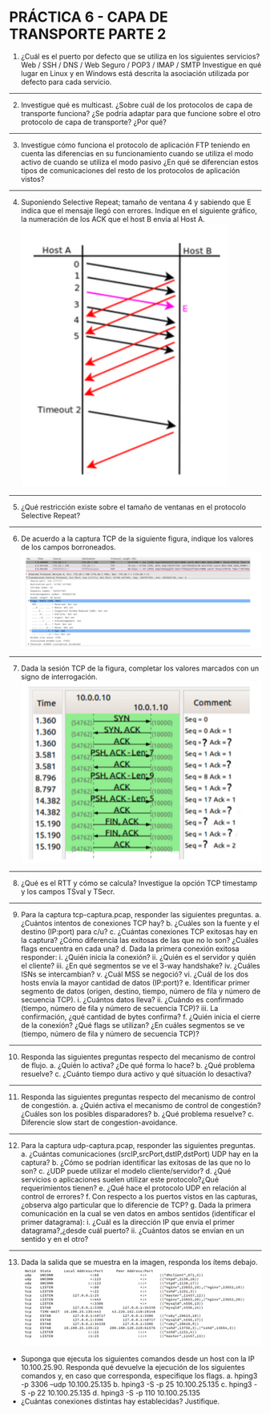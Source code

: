 # PRÁCTICA 6 - CAPA DE TRANSPORTE PARTE 2

1. ¿Cuál es el puerto por defecto que se utiliza en los siguientes servicios? Web / SSH / DNS / Web Seguro / POP3 / IMAP / SMTP Investigue en qué lugar en Linux y en Windows está descrita la asociación utilizada por defecto para cada servicio.

---
2. Investigue qué es multicast. ¿Sobre cuál de los protocolos de capa de transporte funciona? ¿Se podría adaptar para que funcione sobre el otro protocolo de capa de transporte? ¿Por qué?

---
3. Investigue cómo funciona el protocolo de aplicación FTP teniendo en cuenta las diferencias en su funcionamiento cuando se utiliza el modo activo de cuando se utiliza el modo pasivo ¿En qué se diferencian estos tipos de comunicaciones del resto de los protocolos de aplicación vistos?

---
4. Suponiendo Selective Repeat; tamaño de ventana 4 y sabiendo que E indica que el mensaje llegó con errores. Indique en el siguiente gráfico, la numeración de los ACK que el host B envía al Host A.
![imagen ejercicio 4](/Practica6/imgs/ejercicio4.png)

---
5. ¿Qué restricción existe sobre el tamaño de ventanas en el protocolo Selective Repeat?

---
6. De acuerdo a la captura TCP de la siguiente figura, indique los valores de los campos borroneados.
![iamgen ejercicio 6](/Practica6/imgs/ejercicio6.png)

---
7. Dada la sesión TCP de la figura, completar los valores marcados con un signo de interrogación.
![iamgen ejercicio 7](/Practica6/imgs/ejercicio7.png)

---
8. ¿Qué es el RTT y cómo se calcula? Investigue la opción TCP timestamp y los campos TSval y TSecr.

---
9. Para la captura tcp-captura.pcap, responder las siguientes preguntas.
    a. ¿Cuántos intentos de conexiones TCP hay?
    b. ¿Cuáles son la fuente y el destino (IP:port) para c/u?
    c. ¿Cuántas conexiones TCP exitosas hay en la captura? ¿Cómo diferencia las exitosas de las que no lo son? ¿Cuáles flags encuentra en cada una?
    d. Dada la primera conexión exitosa responder:
        i. ¿Quién inicia la conexión?
        ii. ¿Quién es el servidor y quién el cliente?
        iii. ¿En qué segmentos se ve el 3-way handshake?
        iv. ¿Cuáles ISNs se intercambian?
        v. ¿Cuál MSS se negoció?
        vi. ¿Cuál de los dos hosts envía la mayor cantidad de datos (IP:port)?
    e. Identificar primer segmento de datos (origen, destino, tiempo, número de fila y número de secuencia TCP).
        i. ¿Cuántos datos lleva?
        ii. ¿Cuándo es confirmado (tiempo, número de fila y número de secuencia TCP)?
        iii. La confirmación, ¿qué cantidad de bytes confirma?
    f. ¿Quién inicia el cierre de la conexión? ¿Qué flags se utilizan? ¿En cuáles segmentos se ve (tiempo, número de fila y número de secuencia TCP)?

---
10.  Responda las siguientes preguntas respecto del mecanismo de control de flujo.
    a. ¿Quién lo activa? ¿De qué forma lo hace?
    b. ¿Qué problema resuelve?
    c. ¿Cuánto tiempo dura activo y qué situación lo desactiva?

---
11.  Responda las siguientes preguntas respecto del mecanismo de control de congestión.
    a. ¿Quién activa el mecanismo de control de congestión? ¿Cuáles son los posibles disparadores?
    b. ¿Qué problema resuelve?
    c. Diferencie slow start de congestion-avoidance.

---
12.  Para la captura udp-captura.pcap, responder las siguientes preguntas.
    a. ¿Cuántas comunicaciones (srcIP,srcPort,dstIP,dstPort) UDP hay en la captura?
    b. ¿Cómo se podrían identificar las exitosas de las que no lo son?
    c. ¿UDP puede utilizar el modelo cliente/servidor?
    d. ¿Qué servicios o aplicaciones suelen utilizar este protocolo?¿Qué requerimientos tienen?
    e. ¿Qué hace el protocolo UDP en relación al control de errores?
    f. Con respecto a los puertos vistos en las capturas, ¿observa algo particular que lo diferencie de TCP?
    g. Dada la primera comunicación en la cual se ven datos en ambos sentidos (identificar el primer datagrama):
        i. ¿Cuál es la dirección IP que envía el primer datagrama?,¿desde cuál puerto?
        ii. ¿Cuántos datos se envían en un sentido y en el otro?

---
13.  Dada la salida que se muestra en la imagen, responda los ítems debajo.
![iamgen ejercicio 13](/Practica6/imgs/ejercicio13.png)
* Suponga que ejecuta los siguientes comandos desde un host con la IP 10.100.25.90. Responda qué devuelve la ejecución de los siguientes comandos y, en caso que corresponda, especifique los flags.
    a. hping3 -p 3306 –udp 10.100.25.135
    b. hping3 -S -p 25 10.100.25.135
    c. hping3 -S -p 22 10.100.25.135
    d. hping3 -S -p 110 10.100.25.135
* ¿Cuántas conexiones distintas hay establecidas? Justifique.